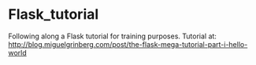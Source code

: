# Flask_tutorial
Following along a Flask tutorial for training purposes.
Tutorial at: http://blog.miguelgrinberg.com/post/the-flask-mega-tutorial-part-i-hello-world
